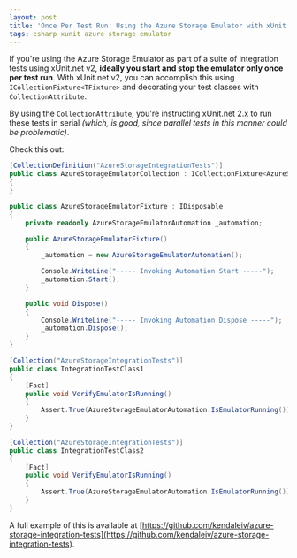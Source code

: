 ```yaml
---
layout: post
title: 'Once Per Test Run: Using the Azure Storage Emulator with xUnit.net v2'
tags: csharp xunit azure storage emulator
---
```


If you're using the Azure Storage Emulator as part of a suite of integration tests using xUnit.net v2, **ideally you start and stop the emulator only once per test run**. With xUnit.net v2, you can accomplish this using `ICollectionFixture<TFixture>` and decorating your test classes with `CollectionAttribute`.

By using the `CollectionAttribute`, you're instructing xUnit.net 2.x to run these tests in serial *(which, is good, since parallel tests in this manner could be problematic)*.

Check this out:

```csharp
[CollectionDefinition("AzureStorageIntegrationTests")]
public class AzureStorageEmulatorCollection : ICollectionFixture<AzureStorageEmulatorFixture>
{
}
```

```csharp
public class AzureStorageEmulatorFixture : IDisposable
{
    private readonly AzureStorageEmulatorAutomation _automation;

    public AzureStorageEmulatorFixture()
    {
        _automation = new AzureStorageEmulatorAutomation();

        Console.WriteLine("----- Invoking Automation Start -----");
        _automation.Start();
    }

    public void Dispose()
    {
        Console.WriteLine("----- Invoking Automation Dispose -----");
        _automation.Dispose();
    }
}
```

```csharp
[Collection("AzureStorageIntegrationTests")]
public class IntegrationTestClass1
{
    [Fact]
    public void VerifyEmulatorIsRunning()
    {
        Assert.True(AzureStorageEmulatorAutomation.IsEmulatorRunning());
    }
}
```

```csharp
[Collection("AzureStorageIntegrationTests")]
public class IntegrationTestClass2
{
    [Fact]
    public void VerifyEmulatorIsRunning()
    {
        Assert.True(AzureStorageEmulatorAutomation.IsEmulatorRunning());
    }
}
```

A full example of this is available at [https://github.com/kendaleiv/azure-storage-integration-tests](https://github.com/kendaleiv/azure-storage-integration-tests).
